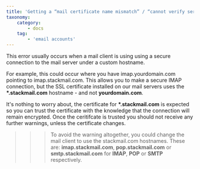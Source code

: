 ```yaml
---
title: 'Getting a “mail certificate name mismatch” / “cannot verify server identity” error?'
taxonomy:
    category:
        - docs
    tag:
        - 'email accounts'
---
```


This error usually occurs when a mail client is using using a secure connection to the mail server under a custom hostname.

For example, this could occur where you have imap.yourdomain.com pointing to imap.stackmail.com. This allows you to make a secure IMAP connection, but the SSL certificate installed on our mail servers uses the **\*.stackmail.com** hostname - and not **yourdomain.com**.

It's nothing to worry about, the certificate for **\*.stackmail.com** is expected so you can trust the certificate with the knowledge that the connection will remain encrypted. Once the ceritifcate is trusted you should not receive any further warnings, unless the certificate changes. 

>>> To avoid the warning altogether, you could change the mail client to use the stackmail.com hostnames. These are: **imap.stackmail.com**, **pop.stackmail.com** or **smtp.stackmail.com** for **IMAP**, **POP** or **SMTP** respectively.
